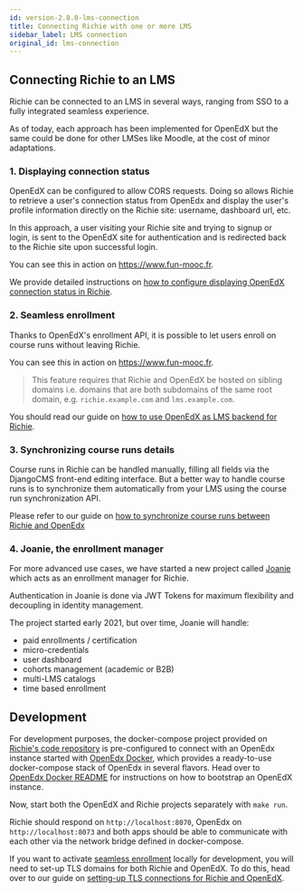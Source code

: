 ```yaml
---
id: version-2.8.0-lms-connection
title: Connecting Richie with one or more LMS
sidebar_label: LMS connection
original_id: lms-connection
---
```


## Connecting Richie to an LMS

Richie can be connected to an LMS in several ways, ranging from SSO to a fully integrated
seamless experience.

As of today, each approach has been implemented for OpenEdX but the same could be done for
other LMSes like Moodle, at the cost of minor adaptations.


### 1. Displaying connection status

OpenEdX can be configured to allow CORS requests. Doing so allows Richie to retrieve a user's
connection status from OpenEdx and display the user's profile information directly on the Richie
site: username, dashboard url, etc.

In this approach, a user visiting your Richie site and trying to signup or login, is sent to the
OpenEdX site for authentication and is redirected back to the Richie site upon successful login.

You can see this in action on https://www.fun-mooc.fr.

We provide detailed instructions on
[how to configure displaying OpenEdX connection status in Richie](displaying-connection-status.md).


### 2. Seamless enrollment

Thanks to OpenEdX's enrollment API, it is possible to let users enroll on course runs without
leaving Richie.

You can see this in action on https://www.fun-mooc.fr.

> This feature requires that Richie and OpenEdX be hosted on sibling domains i.e. domains that
> are both subdomains of the same root domain, e.g. `richie.example.com` and `lms.example.com`.

You should read our guide on [how to use OpenEdX as LMS backend for Richie](lms-backends).


### 3. Synchronizing course runs details

Course runs in Richie can be handled manually, filling all fields via the DjangoCMS front-end
editing interface. But a better way to handle course runs is to synchronize them automatically
from your LMS using the course run synchronization API.

Please refer to our guide on [how to synchronize course runs between Richie and OpenEdx][sync]

### 4. Joanie, the enrollment manager

For more advanced use cases, we have started a new project called [Joanie] which acts as an
enrollment manager for Richie.

Authentication in Joanie is done via JWT Tokens for maximum flexibility and decoupling in
identity management.

The project started early 2021, but over time, Joanie will handle:

- paid enrollments / certification
- micro-credentials
- user dashboard
- cohorts management (academic or B2B)
- multi-LMS catalogs
- time based enrollment


## Development

For development purposes, the docker-compose project provided on
[Richie's code repository](https://github.com/openfun/richie) is pre-configured to connect
with an OpenEdx instance started with
[OpenEdx Docker](https://github.com/openfun/openedx-docker), which provides a ready-to-use
docker-compose stack of OpenEdx in several flavors. Head over to
[OpenEdx Docker README](https://github.com/openfun/openedx-docker#readme) for instructions on how to bootstrap an OpenEdX instance.

Now, start both the OpenEdX and Richie projects separately with `make run`.

Richie should respond on `http://localhost:8070`, OpenEdx on `http://localhost:8073` and both
apps should be able to communicate with each other via the network bridge defined in
docker-compose.

If you want to activate [seamless enrollment](#2-seamless-enrollment) locally for development,
you will need to set-up TLS domains for both Richie and OpenEdX. To do this, head over to our
guide on [setting-up TLS connections for Richie and OpenEdX](tls-connection).


[Joanie]: https://github.com/openfun/joanie
[sync]: synchronizing-course-runs
